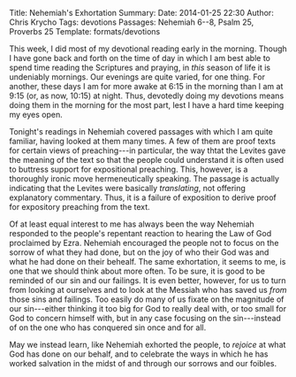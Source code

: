 Title: Nehemiah's Exhortation
Summary: 
Date: 2014-01-25 22:30
Author: Chris Krycho
Tags: devotions
Passages: Nehemiah 6--8, Psalm 25, Proverbs 25
Template: formats/devotions

This week, I did most of my devotional reading early in the morning. Though I have gone back and forth on the time of day in which I am best able to spend time reading the Scriptures and praying, in *this* season of life it is undeniably mornings. Our evenings are quite varied, for one thing. For another, these days I am for more awake at 6:15 in the morning than I am at 9:15 (or, as now, 10:15) at night. Thus, devotedly doing my devotions means doing them in the morning for the most part, lest I have a hard time keeping my eyes open.

Tonight's readings in Nehemiah covered passages with which I am quite familiar, having looked at them many times. A few of them are proof texts for certain views of preaching---in particular, the way thtat the Levites gave the meaning of the text so that the people could understand it is often used to buttress support for expositional preaching. This, however, is a thoroughly ironic move hermeneutically speaking. The passage is actually indicating that the Levites were basically *translating*, not offering explanatory commentary. Thus, it is a failure of exposition to derive proof for expository preaching from the text.

Of at least equal interest to me has always been the way Nehemiah responded to the people's repentant reaction to hearing the Law of God proclaimed by Ezra. Nehemiah encouraged the people not to focus on the sorrow of what they had done, but on the joy of who their God was and what he had done on their behealf. The same exhortation, it seems to me, is one that we should think about more often. To be sure, it is good to be reminded of our sin and our failings. It is even better, however, for us to turn from looking at ourselves and to look at the Messiah who has saved us *from* those sins and failings. Too easily do many of us fixate on the magnitude of our sin---either thinking it too big for God to really deal with, or too small for God to concern himself with, but in any case focusing on the sin---instead of on the one who has conquered sin once and for all.

May we instead learn, like Nehemiah exhorted the people, to *rejoice* at what God has done on our behalf, and to celebrate the ways in which he has worked salvation in the midst of and through our sorrows and our foibles.